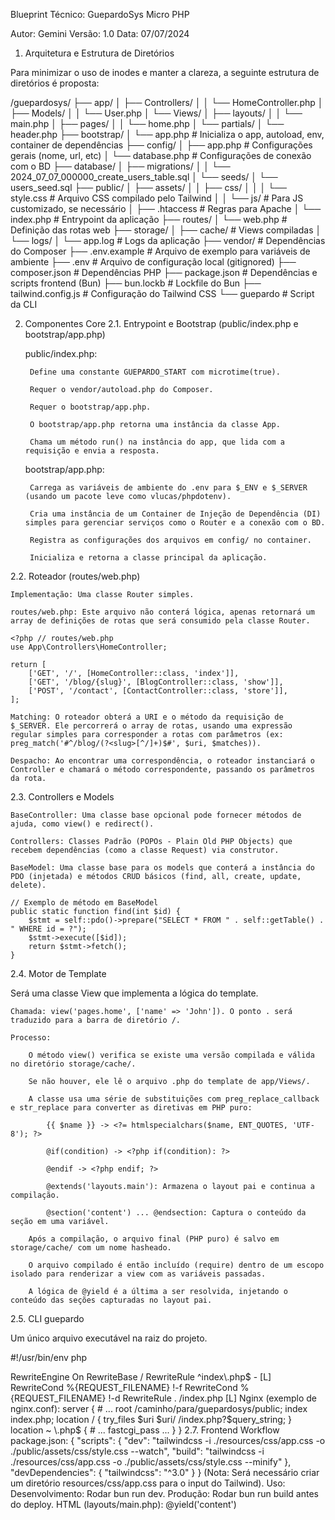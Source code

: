 Blueprint Técnico: GuepardoSys Micro PHP

Autor: Gemini
Versão: 1.0
Data: 07/07/2024
1. Arquitetura e Estrutura de Diretórios

Para minimizar o uso de inodes e manter a clareza, a seguinte estrutura de diretórios é proposta:

/guepardosys/
├── app/
│   ├── Controllers/
│   │   └── HomeController.php
│   ├── Models/
│   │   └── User.php
│   └── Views/
│       ├── layouts/
│       │   └── main.php
│       ├── pages/
│       │   └── home.php
│       └── partials/
│           └── header.php
├── bootstrap/
│   └── app.php         # Inicializa o app, autoload, env, container de dependências
├── config/
│   ├── app.php         # Configurações gerais (nome, url, etc)
│   └── database.php    # Configurações de conexão com o BD
├── database/
│   ├── migrations/
│   │   └── 2024_07_07_000000_create_users_table.sql
│   └── seeds/
│       └── users_seed.sql
├── public/
│   ├── assets/
│   │   ├── css/
│   │   │   └── style.css   # Arquivo CSS compilado pelo Tailwind
│   │   └── js/             # Para JS customizado, se necessário
│   ├── .htaccess           # Regras para Apache
│   └── index.php           # Entrypoint da aplicação
├── routes/
│   └── web.php             # Definição das rotas web
├── storage/
│   ├── cache/              # Views compiladas
│   └── logs/
│       └── app.log         # Logs da aplicação
├── vendor/                 # Dependências do Composer
├── .env.example            # Arquivo de exemplo para variáveis de ambiente
├── .env                    # Arquivo de configuração local (gitignored)
├── composer.json           # Dependências PHP
├── package.json            # Dependências e scripts frontend (Bun)
├── bun.lockb               # Lockfile do Bun
├── tailwind.config.js      # Configuração do Tailwind CSS
└── guepardo                # Script da CLI

2. Componentes Core
2.1. Entrypoint e Bootstrap (public/index.php e bootstrap/app.php)

    public/index.php:

        Define uma constante GUEPARDO_START com microtime(true).

        Requer o vendor/autoload.php do Composer.

        Requer o bootstrap/app.php.

        O bootstrap/app.php retorna uma instância da classe App.

        Chama um método run() na instância do app, que lida com a requisição e envia a resposta.

    bootstrap/app.php:

        Carrega as variáveis de ambiente do .env para $_ENV e $_SERVER (usando um pacote leve como vlucas/phpdotenv).

        Cria uma instância de um Container de Injeção de Dependência (DI) simples para gerenciar serviços como o Router e a conexão com o BD.

        Registra as configurações dos arquivos em config/ no container.

        Inicializa e retorna a classe principal da aplicação.

2.2. Roteador (routes/web.php)

    Implementação: Uma classe Router simples.

    routes/web.php: Este arquivo não conterá lógica, apenas retornará um array de definições de rotas que será consumido pela classe Router.

    <?php // routes/web.php
    use App\Controllers\HomeController;

    return [
        ['GET', '/', [HomeController::class, 'index']],
        ['GET', '/blog/{slug}', [BlogController::class, 'show']],
        ['POST', '/contact', [ContactController::class, 'store']],
    ];

    Matching: O roteador obterá a URI e o método da requisição de $_SERVER. Ele percorrerá o array de rotas, usando uma expressão regular simples para corresponder a rotas com parâmetros (ex: preg_match('#^/blog/(?<slug>[^/]+)$#', $uri, $matches)).

    Despacho: Ao encontrar uma correspondência, o roteador instanciará o Controller e chamará o método correspondente, passando os parâmetros da rota.

2.3. Controllers e Models

    BaseController: Uma classe base opcional pode fornecer métodos de ajuda, como view() e redirect().

    Controllers: Classes Padrão (POPOs - Plain Old PHP Objects) que recebem dependências (como a classe Request) via construtor.

    BaseModel: Uma classe base para os models que conterá a instância do PDO (injetada) e métodos CRUD básicos (find, all, create, update, delete).

    // Exemplo de método em BaseModel
    public static function find(int $id) {
        $stmt = self::pdo()->prepare("SELECT * FROM " . self::getTable() . " WHERE id = ?");
        $stmt->execute([$id]);
        return $stmt->fetch();
    }

2.4. Motor de Template

Será uma classe View que implementa a lógica do template.

    Chamada: view('pages.home', ['name' => 'John']). O ponto . será traduzido para a barra de diretório /.

    Processo:

        O método view() verifica se existe uma versão compilada e válida no diretório storage/cache/.

        Se não houver, ele lê o arquivo .php do template de app/Views/.

        A classe usa uma série de substituições com preg_replace_callback e str_replace para converter as diretivas em PHP puro:

            {{ $name }} -> <?= htmlspecialchars($name, ENT_QUOTES, 'UTF-8'); ?>

            @if(condition) -> <?php if(condition): ?>

            @endif -> <?php endif; ?>

            @extends('layouts.main'): Armazena o layout pai e continua a compilação.

            @section('content') ... @endsection: Captura o conteúdo da seção em uma variável.

        Após a compilação, o arquivo final (PHP puro) é salvo em storage/cache/ com um nome hasheado.

        O arquivo compilado é então incluído (require) dentro de um escopo isolado para renderizar a view com as variáveis passadas.

        A lógica de @yield é a última a ser resolvida, injetando o conteúdo das seções capturadas no layout pai.

2.5. CLI guepardo

Um único arquivo executável na raiz do projeto.

#!/usr/bin/env php
<?php
// guepardo

// Bootstrap mínimo para autoload e .env
require __DIR__ . '/vendor/autoload.php';
// ... carregar .env ...

$args = $argv;
$command = $args[1] ?? null;

switch ($command) {
    case 'serve':
        // Lógica do `php -S localhost:8000 -t public`
        break;
    case 'make:controller':
        $name = $args[2];
        // Lê um stub, substitui o nome e salva em app/Controllers
        break;
    case 'migrate:up':
        // Lê os arquivos .sql de database/migrations, executa no BD
        // e registra a migração em uma tabela `migrations` no banco.
        break;
    // ... outros comandos
    default:
        echo "Comando desconhecido.\n";
}

2.6. Configuração de Servidor

    Apache (public/.htaccess):

    <IfModule mod_rewrite.c>
        RewriteEngine On
        RewriteBase /
        RewriteRule ^index\.php$ - [L]
        RewriteCond %{REQUEST_FILENAME} !-f
        RewriteCond %{REQUEST_FILENAME} !-d
        RewriteRule . /index.php [L]
    </IfModule>

    Nginx (exemplo de nginx.conf):

    server {
        # ...
        root /caminho/para/guepardosys/public;
        index index.php;

        location / {
            try_files $uri $uri/ /index.php?$query_string;
        }

        location ~ \.php$ {
            # ... fastcgi_pass ...
        }
    }

2.7. Frontend Workflow

    package.json:

    {
      "scripts": {
        "dev": "tailwindcss -i ./resources/css/app.css -o ./public/assets/css/style.css --watch",
        "build": "tailwindcss -i ./resources/css/app.css -o ./public/assets/css/style.css --minify"
      },
      "devDependencies": {
        "tailwindcss": "^3.0"
      }
    }

    (Nota: Será necessário criar um diretório resources/css/app.css para o input do Tailwind).

    Uso:

        Desenvolvimento: Rodar bun run dev.

        Produção: Rodar bun run build antes do deploy.

    HTML (layouts/main.php):

    <!DOCTYPE html>
    <html lang="pt-br">
    <head>
        <meta charset="UTF-8">
        <meta name="viewport" content="width=device-width, initial-scale=1.0">
        <title>GuepardoSys</title>
        <link href="/assets/css/style.css" rel="stylesheet">
        <script defer src="https://cdn.jsdelivr.net/npm/alpinejs@3.x.x/dist/cdn.min.js"></script>
        <!-- Outros CDNs (Lucide, Glide, Google Fonts) -->
    </head>
    <body>
        @yield('content')
    </body>
    </html>

